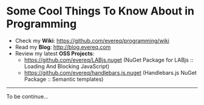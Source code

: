 # Some Cool Things To Know About in Programming  

- Check my **Wiki**: <https://github.com/evereq/programming/wiki>  
- Read my **Blog**: <http://blog.evereq.com>
- Review my latest **OSS Projects**: 
  * https://github.com/evereq/LABjs.nuget (NuGet Package for LABjs :: Loading And Blocking JavaScript) 
  * https://github.com/evereq/handlebars.js.nuget (Handlebars.js NuGet Package :: Semantic templates)  

***

To be continue...  